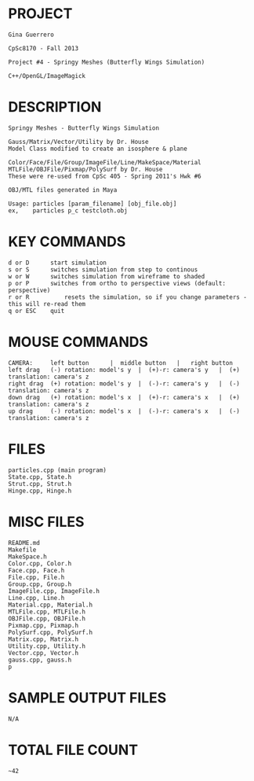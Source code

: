 PROJECT
==================================================================

	Gina Guerrero

	CpSc8170 - Fall 2013

	Project #4 - Springy Meshes (Butterfly Wings Simulation)

	C++/OpenGL/ImageMagick



DESCRIPTION
==================================================================

	Springy Meshes - Butterfly Wings Simulation

	Gauss/Matrix/Vector/Utility by Dr. House
	Model Class modified to create an isosphere & plane

	Color/Face/File/Group/ImageFile/Line/MakeSpace/Material
	MTLFile/OBJFile/Pixmap/PolySurf by Dr. House
	These were re-used from CpSc 405 - Spring 2011's Hwk #6

	OBJ/MTL files generated in Maya

	Usage: particles [param_filename] [obj_file.obj]
	ex,    particles p_c testcloth.obj

KEY COMMANDS
==================================================================
	d or D		start simulation
	s or S		switches simulation from step to continous
	w or W		switches simulation from wireframe to shaded
	p or P		switches from ortho to perspective views (default: perspective)
	r or R      	resets the simulation, so if you change parameters - this will re-read them
	q or ESC	quit


MOUSE COMMANDS
==================================================================
	CAMERA: 	left button		 |	middle button  	|	right button
	left drag	(-) rotation: model's y	 |  (+)-r: camera's y	|  (+) translation: camera's z
	right drag	(+) rotation: model's y	 |  (-)-r: camera's y	|  (-) translation: camera's z
	down drag	(+) rotation: model's x	 |  (+)-r: camera's x	|  (+) translation: camera's z
	up drag		(-) rotation: model's x	 |  (-)-r: camera's x	|  (-) translation: camera's z


FILES
==================================================================
	particles.cpp (main program)
	State.cpp, State.h
	Strut.cpp, Strut.h
	Hinge.cpp, Hinge.h


MISC FILES
==================================================================
	README.md
	Makefile
	MakeSpace.h
	Color.cpp, Color.h
	Face.cpp, Face.h
	File.cpp, File.h
	Group.cpp, Group.h
	ImageFile.cpp, ImageFile.h
	Line.cpp, Line.h
	Material.cpp, Material.h
	MTLFile.cpp, MTLFile.h
	OBJFile.cpp, OBJFile.h
	Pixmap.cpp, Pixmap.h
	PolySurf.cpp, PolySurf.h
	Matrix.cpp, Matrix.h
	Utility.cpp, Utility.h
	Vector.cpp, Vector.h
	gauss.cpp, gauss.h
	p


SAMPLE OUTPUT FILES
==================================================================
	N/A


TOTAL FILE COUNT
==================================================================
	~42

